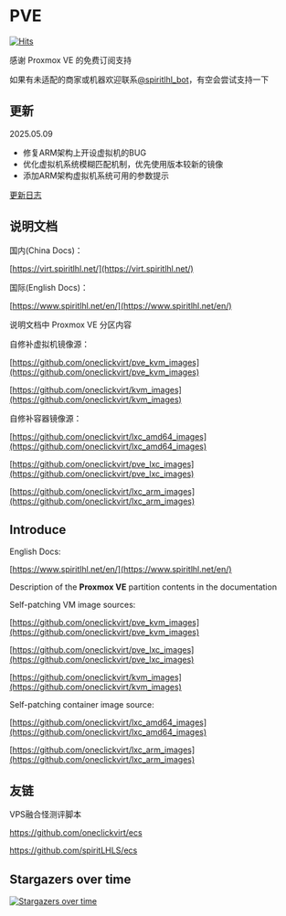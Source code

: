 # PVE

[![Hits](https://hits.spiritlhl.net/pve.svg?action=hit&title=Hits&title_bg=%23555555&count_bg=%230eecf8&edge_flat=false)](https://hits.spiritlhl.net)

感谢 Proxmox VE 的免费订阅支持

如果有未适配的商家或机器欢迎联系[@spiritlhl_bot](https://t.me/spiritlhl_bot)，有空会尝试支持一下

## 更新

2025.05.09

- 修复ARM架构上开设虚拟机的BUG
- 优化虚拟机系统模糊匹配机制，优先使用版本较新的镜像
- 添加ARM架构虚拟机系统可用的参数提示

[更新日志](CHANGELOG.md)

## 说明文档

国内(China Docs)：

[https://virt.spiritlhl.net/](https://virt.spiritlhl.net/)

国际(English Docs)：

[https://www.spiritlhl.net/en/](https://www.spiritlhl.net/en/)

说明文档中 Proxmox VE 分区内容

自修补虚拟机镜像源：

[https://github.com/oneclickvirt/pve_kvm_images](https://github.com/oneclickvirt/pve_kvm_images)

[https://github.com/oneclickvirt/kvm_images](https://github.com/oneclickvirt/kvm_images)

自修补容器镜像源：

[https://github.com/oneclickvirt/lxc_amd64_images](https://github.com/oneclickvirt/lxc_amd64_images)

[https://github.com/oneclickvirt/pve_lxc_images](https://github.com/oneclickvirt/pve_lxc_images)

[https://github.com/oneclickvirt/lxc_arm_images](https://github.com/oneclickvirt/lxc_arm_images)

## Introduce

English Docs:

[https://www.spiritlhl.net/en/](https://www.spiritlhl.net/en/)

Description of the **Proxmox VE** partition contents in the documentation

Self-patching VM image sources:

[https://github.com/oneclickvirt/pve_kvm_images](https://github.com/oneclickvirt/pve_kvm_images)

[https://github.com/oneclickvirt/pve_lxc_images](https://github.com/oneclickvirt/pve_lxc_images)

[https://github.com/oneclickvirt/kvm_images](https://github.com/oneclickvirt/kvm_images)

Self-patching container image source:

[https://github.com/oneclickvirt/lxc_amd64_images](https://github.com/oneclickvirt/lxc_amd64_images)

[https://github.com/oneclickvirt/lxc_arm_images](https://github.com/oneclickvirt/lxc_arm_images)

## 友链

VPS融合怪测评脚本

https://github.com/oneclickvirt/ecs

https://github.com/spiritLHLS/ecs

## Stargazers over time

[![Stargazers over time](https://starchart.cc/oneclickvirt/pve.svg)](https://starchart.cc/oneclickvirt/pve)
